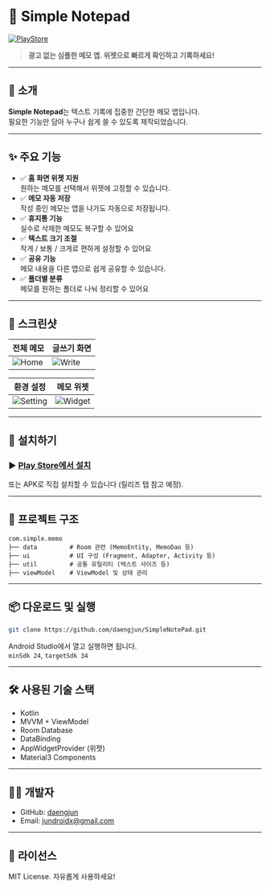 # 📝 Simple Notepad

[![PlayStore](https://img.shields.io/badge/Download-Google%20Play-34A853?logo=google-play&logoColor=white)](https://play.google.com/store/apps/details?id=com.simple.memo)

> **광고 없는 심플한 메모 앱. 위젯으로 빠르게 확인하고 기록하세요!**

---

## 📱 소개

**Simple Notepad**는 텍스트 기록에 집중한 간단한 메모 앱입니다.  
필요한 기능만 담아 누구나 쉽게 쓸 수 있도록 제작되었습니다.

---

## ✨ 주요 기능

- ✅ **홈 화면 위젯 지원**  
  원하는 메모를 선택해서 위젯에 고정할 수 있습니다.
- ✅ **메모 자동 저장**  
  작성 중인 메모는 앱을 나가도 자동으로 저장됩니다.
- ✅ **휴지통 기능**  
  실수로 삭제한 메모도 복구할 수 있어요
- ✅ **텍스트 크기 조절**  
  작게 / 보통 / 크게로 편하게 설정할 수 있어요
- ✅ **공유 기능**  
  메모 내용을 다른 앱으로 쉽게 공유할 수 있습니다.
- ✅ **폴더별 분류**  
  메모를 원하는 폴더로 나눠 정리할 수 있어요  
  
---

## 📸 스크린샷  

| 전체 메모 | 글쓰기 화면 |
|--------|----------|
| ![Home](https://github.com/user-attachments/assets/5a0aada9-1022-4211-9fcd-b1cf2091a970) | ![Write](https://github.com/user-attachments/assets/e4e9585b-ddf9-4751-a944-8804e7700dc0) |

| 환경 설정 | 메모 위젯 |
|-----------|-----------|
| ![Setting](https://github.com/user-attachments/assets/f1a885c9-9c92-46c4-bafb-bd63e78b9789) | ![Widget](https://github.com/user-attachments/assets/76b16daf-b6c2-4329-8db0-8345e5e57059) |

---

## 🚀 설치하기

### ▶️ [Play Store에서 설치](https://play.google.com/store/apps/details?id=com.simple.memo)

또는 APK로 직접 설치할 수 있습니다 (릴리즈 탭 참고 예정).

---

## 📂 프로젝트 구조

```
com.simple.memo
├── data         # Room 관련 (MemoEntity, MemoDao 등)
├── ui           # UI 구성 (Fragment, Adapter, Activity 등)
├── util         # 공통 유틸리티 (텍스트 사이즈 등)
├── viewModel    # ViewModel 및 상태 관리
```

---

## 📦 다운로드 및 실행

```bash
git clone https://github.com/daengjun/SimpleNotePad.git
```

Android Studio에서 열고 실행하면 됩니다.  
`minSdk 24`, `targetSdk 34`

---

## 🛠 사용된 기술 스택

- Kotlin
- MVVM + ViewModel
- Room Database
- DataBinding
- AppWidgetProvider (위젯)
- Material3 Components

---

## 🙋‍♂️ 개발자

- GitHub: [daengjun](https://github.com/daengjun)
- Email: jundroidx@gmail.com

---

## 📄 라이선스

MIT License. 자유롭게 사용하세요!  
